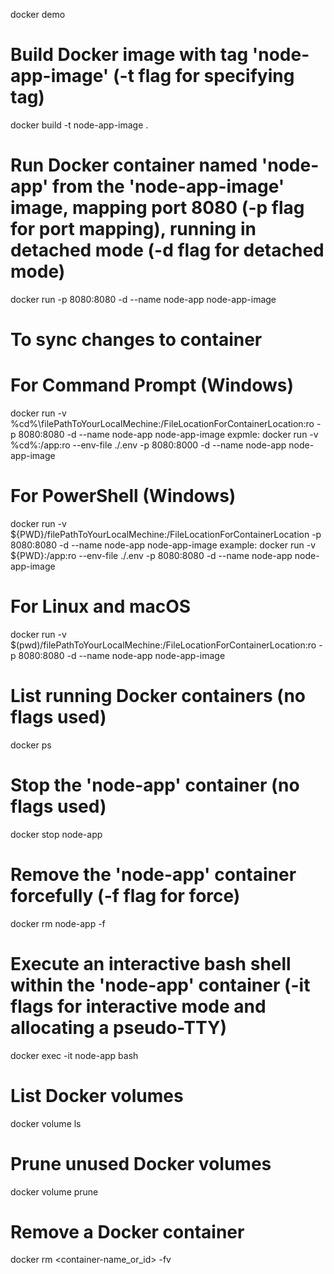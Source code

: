 docker demo

# Build Docker image with tag 'node-app-image' (-t flag for specifying tag)
docker build -t node-app-image .

# Run Docker container named 'node-app' from the 'node-app-image' image, mapping port 8080 (-p flag for port mapping), running in detached mode (-d flag for detached mode)
docker run -p 8080:8080 -d --name node-app node-app-image

# To sync changes to container
# For Command Prompt (Windows)
docker run -v %cd%\filePathToYourLocalMechine:/FileLocationForContainerLocation:ro -p 8080:8080 -d --name node-app node-app-image
expmle: docker run -v %cd%:/app:ro --env-file ./.env -p 8080:8000 -d --name node-app node-app-image

# For PowerShell (Windows)
docker run -v ${PWD}/filePathToYourLocalMechine:/FileLocationForContainerLocation -p 8080:8080 -d --name node-app node-app-image
example: docker run -v ${PWD}:/app:ro --env-file ./.env -p 8080:8080 -d --name node-app node-app-image


# For Linux and macOS
docker run -v $(pwd)/filePathToYourLocalMechine:/FileLocationForContainerLocation:ro -p 8080:8080 -d --name node-app node-app-image

# List running Docker containers (no flags used)
docker ps

# Stop the 'node-app' container (no flags used)
docker stop node-app

# Remove the 'node-app' container forcefully (-f flag for force)
docker rm node-app -f

# Execute an interactive bash shell within the 'node-app' container (-it flags for interactive mode and allocating a pseudo-TTY)
docker exec -it node-app bash

# List Docker volumes
docker volume ls

# Prune unused Docker volumes
docker volume prune

# Remove a Docker container
docker rm <container-name_or_id> -fv

